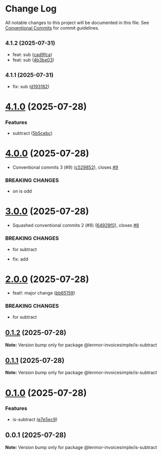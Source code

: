 # Change Log

All notable changes to this project will be documented in this file.
See [Conventional Commits](https://conventionalcommits.org) for commit guidelines.

## <small>4.1.2 (2025-07-31)</small>

- feat: sub ([cad9fca](https://github.com/lenmor-invoicesimple/monorepo-test-4/commit/cad9fca))
- feat: sub ([4b3be03](https://github.com/lenmor-invoicesimple/monorepo-test-4/commit/4b3be03))

## <small>4.1.1 (2025-07-31)</small>

- fix: sub ([d193182](https://github.com/lenmor-invoicesimple/monorepo-test-4/commit/d193182))

# [4.1.0](https://github.com/lenmor-invoicesimple/monorepo-test-4/compare/@lenmor-invoicesimple/is-subtract@4.0.0...@lenmor-invoicesimple/is-subtract@4.1.0) (2025-07-28)

### Features

- subtract ([5b5cebc](https://github.com/lenmor-invoicesimple/monorepo-test-4/commit/5b5cebc23727e1b0d4650b5295f3d7e2ce45dff2))

# [4.0.0](https://github.com/lenmor-invoicesimple/monorepo-test-4/compare/@lenmor-invoicesimple/is-subtract@3.0.0...@lenmor-invoicesimple/is-subtract@4.0.0) (2025-07-28)

- Conventional commits 3 (#9) ([c529852](https://github.com/lenmor-invoicesimple/monorepo-test-4/commit/c529852c5638f16c199b551358c10b0d8c8303d3)), closes [#9](https://github.com/lenmor-invoicesimple/monorepo-test-4/issues/9)

### BREAKING CHANGES

- on is odd

# [3.0.0](https://github.com/lenmor-invoicesimple/monorepo-test-4/compare/@lenmor-invoicesimple/is-subtract@2.0.0...@lenmor-invoicesimple/is-subtract@3.0.0) (2025-07-28)

- Squashed conventional commits 2 (#8) ([64928f0](https://github.com/lenmor-invoicesimple/monorepo-test-4/commit/64928f07ccc138b8c7323a2c8d6fbefd24ebe4de)), closes [#8](https://github.com/lenmor-invoicesimple/monorepo-test-4/issues/8)

### BREAKING CHANGES

- for subtract

- fix: add

# [2.0.0](https://github.com/lenmor-invoicesimple/monorepo-test-4/compare/@lenmor-invoicesimple/is-subtract@0.1.2...@lenmor-invoicesimple/is-subtract@2.0.0) (2025-07-28)

- feat!: major change ([bb65159](https://github.com/lenmor-invoicesimple/monorepo-test-4/commit/bb65159ef2d8a53e3fbc871147211bb07d564754))

### BREAKING CHANGES

- for subtract

## [0.1.2](https://github.com/lenmor-invoicesimple/monorepo-test-4/compare/@lenmor-invoicesimple/is-subtract@0.1.1...@lenmor-invoicesimple/is-subtract@0.1.2) (2025-07-28)

**Note:** Version bump only for package @lenmor-invoicesimple/is-subtract

## [0.1.1](https://github.com/lenmor-invoicesimple/monorepo-test-4/compare/@lenmor-invoicesimple/is-subtract@0.1.0...@lenmor-invoicesimple/is-subtract@0.1.1) (2025-07-28)

**Note:** Version bump only for package @lenmor-invoicesimple/is-subtract

# [0.1.0](https://github.com/lenmor-invoicesimple/monorepo-test-4/compare/@lenmor-invoicesimple/is-subtract@0.0.1...@lenmor-invoicesimple/is-subtract@0.1.0) (2025-07-28)

### Features

- is-subtract ([e7e5ec9](https://github.com/lenmor-invoicesimple/monorepo-test-4/commit/e7e5ec9c73024e35b9f469ffa687884e879113b6))

## 0.0.1 (2025-07-28)

**Note:** Version bump only for package @lenmor-invoicesimple/is-subtract
